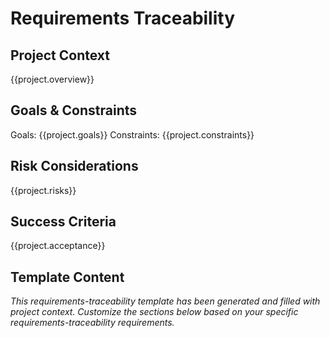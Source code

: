 # Requirements Traceability

## Project Context
{{project.overview}}

## Goals & Constraints
Goals: {{project.goals}}
Constraints: {{project.constraints}}

## Risk Considerations
{{project.risks}}

## Success Criteria
{{project.acceptance}}

## Template Content
*This requirements-traceability template has been generated and filled with project context. Customize the sections below based on your specific requirements-traceability requirements.*
